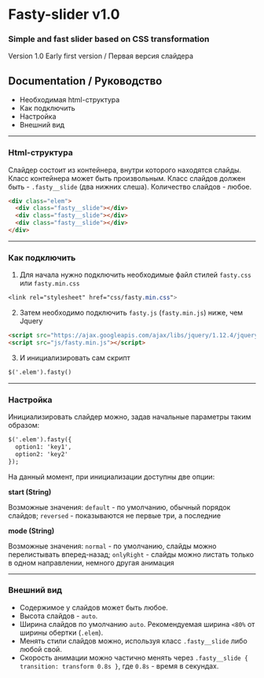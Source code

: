 # Fasty-slider v1.0
### Simple and fast slider based on CSS transformation
Version 1.0
Early first version / Первая версия слайдера
## Documentation / Руководство
* Необходимая html-структура
* Как подключить
* Настройка
* Внешний вид
---
### Html-структура
Слайдер состоит из контейнера, внутри которого находятся слайды. Класс контейнера может быть произвольным. Класс слайдов должен быть - `.fasty__slide` (два нижних слеша). Количество слайдов - любое.
```html
<div class="elem">
  <div class="fasty__slide"></div>
  <div class="fasty__slide"></div>
  <div class="fasty__slide"></div>
</div>
```
---
###  Как подключить
1. Для начала нужно подключить необходимые файл стилей `fasty.css` или `fasty.min.css`
```css
<link rel="stylesheet" href="css/fasty.min.css">
```
2. Затем необходимо подключить `fasty.js` (`fasty.min.js`) ниже, чем Jquery
```html
<script src="https://ajax.googleapis.com/ajax/libs/jquery/1.12.4/jquery.min.js"></script>
<script src="js/fasty.min.js"></script>
```
3. И инициализировать сам скрипт
```html
$('.elem').fasty()  
```
---
### Настройка
Инициализировать слайдер можно, задав начальные параметры таким образом:
```html
$('.elem').fasty({
  option1: 'key1',
  option2: 'key2'
});
```
На данный момент, при инициализации доступны две опции:

**start (String)**

Возможные значения: ``default`` - по умолчанию, обычный порядок слайдов; ``reversed`` - показываются не первые три, а последние

**mode (String)**

Возможные значения: ``normal`` - по умолчанию, слайды можно перелистывать вперед-назад; ``onlyRight`` - слайды можно листать только в одном направлении, немного другая анимация

---
### Внешний вид
* Содержимое у слайдов может быть любое.
* Высота слайдов - ``auto``.
* Ширина слайдов по умолчанию ``auto``. Рекомендуемая ширина ``<80%`` от ширины обертки (``.elem``).
* Менять стили слайдов можно, используя класс ``.fasty__slide`` либо любой свой.
* Скорость анимации можно частично менять через
`
.fasty__slide {
  transition: transform 0.8s
}
`, где `0.8s` - время в секундах.
  
